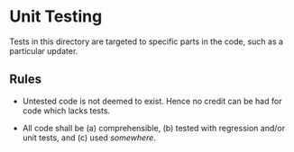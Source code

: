 # Unit Testing

Tests in this directory are targeted to specific parts in the code,
such as a particular updater.

## Rules

- Untested code is not deemed to exist. Hence no credit can be had for
  code which lacks tests.

- All code shall be (a) comprehensible, (b) tested with regression
  and/or unit tests, and (c) used *somewhere*.
